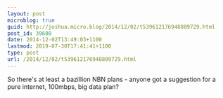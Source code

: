 ```yaml
---
layout: post
microblog: true
guid: http://joshua.micro.blog/2014/12/02/t539612176948809729.html
post_id: 39608
date: 2014-12-02T13:49:03+1100
lastmod: 2019-07-30T17:41:41+1100
type: post
url: /2014/12/02/t539612176948809729.html
---
```

So there's at least a bazillion NBN plans - anyone got a suggestion for a pure internet, 100mbps, big data plan?
